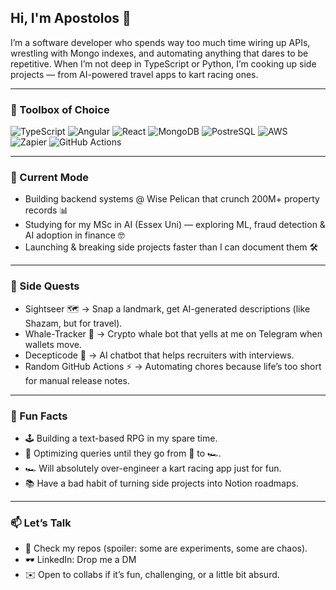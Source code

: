 ## Hi, I'm Apostolos 👋

I’m a software developer who spends way too much time wiring up APIs, wrestling with Mongo indexes, and automating anything that dares to be repetitive. When I’m not deep in TypeScript or Python, I’m cooking up side projects — from AI-powered travel apps to kart racing ones.

---

### 🔧 Toolbox of Choice
![TypeScript](https://img.shields.io/badge/TypeScript-3178C6?logo=typescript&logoColor=white)
![Angular](https://img.shields.io/badge/Angular-DD0031?logo=angular&logoColor=white)
![React](https://img.shields.io/badge/React-61DAFB?logo=react&logoColor=black)
![MongoDB](https://img.shields.io/badge/MongoDB-47A248?logo=mongodb&logoColor=white)
![PostreSQL](https://img.shields.io/badge/PostgreSQL-4169E1?logo=postgresql&logoColor=white)
![AWS](https://img.shields.io/badge/AWS-232F3E?logo=amazon-aws&logoColor=white)
![Zapier](https://img.shields.io/badge/Zapier-FF4A00?logo=zapier&logoColor=white)
![GitHub Actions](https://img.shields.io/badge/GitHub%20Actions-2088FF?logo=github-actions&logoColor=white)

---

### 🚀 Current Mode
- Building backend systems @ Wise Pelican that crunch 200M+ property records 📊
- Studying for my MSc in AI (Essex Uni) — exploring ML, fraud detection & AI adoption in finance 🤓
- Launching & breaking side projects faster than I can document them 🛠️

---

### 🎨 Side Quests
- Sightseer 🗺️ → Snap a landmark, get AI-generated descriptions (like Shazam, but for travel).
- Whale-Tracker 🐳 → Crypto whale bot that yells at me on Telegram when wallets move.
- Decepticode 🤖 → AI chatbot that helps recruiters with interviews.
- Random GitHub Actions ⚡ → Automating chores because life’s too short for manual release notes.

---

### 🏁 Fun Facts
- 🕹️ Building a text-based RPG in my spare time.
- 📸 Optimizing queries until they go from 🚶 to 🏎️.
- 🏎️ Will absolutely over-engineer a kart racing app just for fun.
- 📚 Have a bad habit of turning side projects into Notion roadmaps.

---

### 📫 Let’s Talk
- 🐙 Check my repos (spoiler: some are experiments, some are chaos).
- 🕶️ LinkedIn: Drop me a DM
- ✉️ Open to collabs if it’s fun, challenging, or a little bit absurd.
